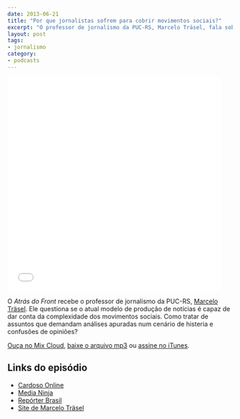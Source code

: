 ```yaml
---
date: 2013-06-21
title: "Por que jornalistas sofrem para cobrir movimentos sociais?"
excerpt: "O professor de jornalismo da PUC-RS, Marcelo Träsel, fala sobre o papel dos repórteres nos protestos que se espalham pelo Brasil"
layout: post
tags: 
- jornalismo
category:
- podcasts
---
```


<iframe width="480" height="480" src="//www.mixcloud.com/widget/iframe/?feed=http%3A%2F%2Fwww.mixcloud.com%2Feduf%2Fpor-que-jornalistas-sofrem-para-cobrir-movimentos-sociais%2F&embed_uuid=f8b109c5-fe19-4dbc-90ff-6bc448e0b229&stylecolor=&embed_type=widget_standard" frameborder="0"></iframe>

O *Atrás do Front* recebe o professor de jornalismo da PUC-RS, [Marcelo Träsel](https://twitter.com/trasel). Ele questiona se o atual modelo de produção de notícias é capaz de dar conta da complexidade dos movimentos sociais. Como tratar de assuntos que demandam análises apuradas num cenário de histeria e confusões de opiniões?

[Ouça no Mix Cloud](http://www.mixcloud.com/eduf/por-que-jornalistas-sofrem-para-cobrir-movimentos-sociais/), [baixe o arquivo mp3](http://www.mediafire.com/?jjf303p4gljwnwp) ou [assine no iTunes](https://itunes.apple.com/br/podcast/atras-do-front/id655119629?l=en).
<!--more-->

## Links do episódio

* [Cardoso Online](http://www.qualquer.org/col/)
* [Media Ninja](https://twitter.com/search?q=%23midianinja&src=hash)
* [Repórter Brasil](http://reporterbrasil.org.br/)
* [Site de Marcelo Träsel](http://trasel.com.br/)
